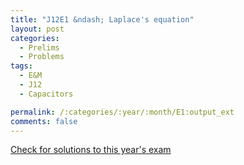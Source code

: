 ```yaml
---
title: "J12E1 &ndash; Laplace's equation"
layout: post
categories:
  - Prelims
  - Problems
tags:
  - E&M
  - J12
  - Capacitors

permalink: /:categories/:year/:month/E1:output_ext
comments: false
---
```

<object data="2012J1E.pdf" type="application/pdf" width="100%" height="500"></object>
<div class="message"><a href='https://princetonprelim.com/prelim/28/'>Check for solutions to this year's exam</a></div>